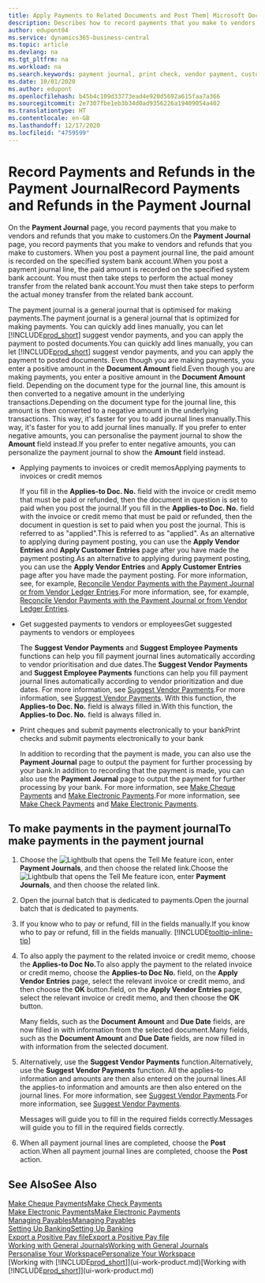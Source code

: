 ```yaml
---
title: Apply Payments to Related Documents and Post Them| Microsoft Docs
description: Describes how to record payments that you make to vendors and refunds that you make to customers.
author: edupont04
ms.service: dynamics365-business-central
ms.topic: article
ms.devlang: na
ms.tgt_pltfrm: na
ms.workload: na
ms.search.keywords: payment journal, print check, vendor payment, customer refund, creditor, debt, balance due, AP
ms.date: 10/01/2020
ms.author: edupont
ms.openlocfilehash: b45b4c109d33773ead4e920d5692a615faa7a366
ms.sourcegitcommit: 2e7307fbe1eb3b34d0ad9356226a19409054a402
ms.translationtype: HT
ms.contentlocale: en-GB
ms.lasthandoff: 12/17/2020
ms.locfileid: "4759599"
---
```

# <a name="record-payments-and-refunds-in-the-payment-journal"></a><span data-ttu-id="2eef1-103">Record Payments and Refunds in the Payment Journal</span><span class="sxs-lookup"><span data-stu-id="2eef1-103">Record Payments and Refunds in the Payment Journal</span></span>

<span data-ttu-id="2eef1-104">On the **Payment Journal** page, you record payments that you make to vendors and refunds that you make to customers.</span><span class="sxs-lookup"><span data-stu-id="2eef1-104">On the **Payment Journal** page, you record payments that you make to vendors and refunds that you make to customers.</span></span> <span data-ttu-id="2eef1-105">When you post a payment journal line, the paid amount is recorded on the specified system bank account.</span><span class="sxs-lookup"><span data-stu-id="2eef1-105">When you post a payment journal line, the paid amount is recorded on the specified system bank account.</span></span> <span data-ttu-id="2eef1-106">You must then take steps to perform the actual money transfer from the related bank account.</span><span class="sxs-lookup"><span data-stu-id="2eef1-106">You must then take steps to perform the actual money transfer from the related bank account.</span></span>  

<span data-ttu-id="2eef1-107">The payment journal is a general journal that is optimised for making payments.</span><span class="sxs-lookup"><span data-stu-id="2eef1-107">The payment journal is a general journal that is optimized for making payments.</span></span> <span data-ttu-id="2eef1-108">You can quickly add lines manually, you can let [!INCLUDE[prod_short](includes/prod_short.md)] suggest vendor payments, and you can apply the payment to posted documents.</span><span class="sxs-lookup"><span data-stu-id="2eef1-108">You can quickly add lines manually, you can let [!INCLUDE[prod_short](includes/prod_short.md)] suggest vendor payments, and you can apply the payment to posted documents.</span></span> <span data-ttu-id="2eef1-109">Even though you are making payments, you enter a positive amount in the **Document Amount** field.</span><span class="sxs-lookup"><span data-stu-id="2eef1-109">Even though you are making payments, you enter a positive amount in the **Document Amount** field.</span></span> <span data-ttu-id="2eef1-110">Depending on the document type for the journal line, this amount is then converted to a negative amount in the underlying transactions.</span><span class="sxs-lookup"><span data-stu-id="2eef1-110">Depending on the document type for the journal line, this amount is then converted to a negative amount in the underlying transactions.</span></span> <span data-ttu-id="2eef1-111">This way, it's faster for you to add journal lines manually.</span><span class="sxs-lookup"><span data-stu-id="2eef1-111">This way, it's faster for you to add journal lines manually.</span></span> <span data-ttu-id="2eef1-112">If you prefer to enter negative amounts, you can personalise the payment journal to show the **Amount** field instead.</span><span class="sxs-lookup"><span data-stu-id="2eef1-112">If you prefer to enter negative amounts, you can personalize the payment journal to show the **Amount** field instead.</span></span>  

- <span data-ttu-id="2eef1-113">Applying payments to invoices or credit memos</span><span class="sxs-lookup"><span data-stu-id="2eef1-113">Applying payments to invoices or credit memos</span></span>

    <span data-ttu-id="2eef1-114">If you fill in the **Applies-to Doc. No.** field with the invoice or credit memo that must be paid or refunded, then the document in question is set to paid when you post the journal.</span><span class="sxs-lookup"><span data-stu-id="2eef1-114">If you fill in the **Applies-to Doc. No.** field with the invoice or credit memo that must be paid or refunded, then the document in question is set to paid when you post the journal.</span></span> <span data-ttu-id="2eef1-115">This is referred to as "applied".</span><span class="sxs-lookup"><span data-stu-id="2eef1-115">This is referred to as "applied".</span></span> <span data-ttu-id="2eef1-116">As an alternative to applying during payment posting, you can use the **Apply Vendor Entries** and **Apply Customer Entries** page after you have made the payment posting.</span><span class="sxs-lookup"><span data-stu-id="2eef1-116">As an alternative to applying during payment posting, you can use the **Apply Vendor Entries** and **Apply Customer Entries** page after you have made the payment posting.</span></span> <span data-ttu-id="2eef1-117">For more information, see, for example, [Reconcile Vendor Payments with the Payment Journal or from Vendor Ledger Entries](payables-how-apply-purchase-transactions-manually.md).</span><span class="sxs-lookup"><span data-stu-id="2eef1-117">For more information, see, for example, [Reconcile Vendor Payments with the Payment Journal or from Vendor Ledger Entries](payables-how-apply-purchase-transactions-manually.md).</span></span>  

- <span data-ttu-id="2eef1-118">Get suggested payments to vendors or employees</span><span class="sxs-lookup"><span data-stu-id="2eef1-118">Get suggested payments to vendors or employees</span></span>

    <span data-ttu-id="2eef1-119">The **Suggest Vendor Payments** and **Suggest Employee Payments** functions can help you fill payment journal lines automatically according to vendor prioritisation and due dates.</span><span class="sxs-lookup"><span data-stu-id="2eef1-119">The **Suggest Vendor Payments** and **Suggest Employee Payments** functions can help you fill payment journal lines automatically according to vendor prioritization and due dates.</span></span> <span data-ttu-id="2eef1-120">For more information, see [Suggest Vendor Payments](payables-how-suggest-vendor-payments.md).</span><span class="sxs-lookup"><span data-stu-id="2eef1-120">For more information, see [Suggest Vendor Payments](payables-how-suggest-vendor-payments.md).</span></span> <span data-ttu-id="2eef1-121">With this function, the **Applies-to Doc. No.** field is always filled in.</span><span class="sxs-lookup"><span data-stu-id="2eef1-121">With this function, the **Applies-to Doc. No.** field is always filled in.</span></span>  

- <span data-ttu-id="2eef1-122">Print cheques and submit payments electronically to your bank</span><span class="sxs-lookup"><span data-stu-id="2eef1-122">Print checks and submit payments electronically to your bank</span></span>

    <span data-ttu-id="2eef1-123">In addition to recording that the payment is made, you can also use the **Payment Journal** page to output the payment for further processing by your bank.</span><span class="sxs-lookup"><span data-stu-id="2eef1-123">In addition to recording that the payment is made, you can also use the **Payment Journal** page to output the payment for further processing by your bank.</span></span> <span data-ttu-id="2eef1-124">For more information, see [Make Cheque Payments](payables-how-work-checks.md) and [Make Electronic Payments](finance-make-payments-with-bank-data-conversion-service-or-sepa-credit-transfer.md#exporting-payments-to-a-bank-file).</span><span class="sxs-lookup"><span data-stu-id="2eef1-124">For more information, see [Make Check Payments](payables-how-work-checks.md) and [Make Electronic Payments](finance-make-payments-with-bank-data-conversion-service-or-sepa-credit-transfer.md#exporting-payments-to-a-bank-file).</span></span>  

## <a name="to-make-payments-in-the-payment-journal"></a><span data-ttu-id="2eef1-125">To make payments in the payment journal</span><span class="sxs-lookup"><span data-stu-id="2eef1-125">To make payments in the payment journal</span></span>

1. <span data-ttu-id="2eef1-126">Choose the ![Lightbulb that opens the Tell Me feature](media/ui-search/search_small.png "Tell me what you want to do") icon, enter **Payment Journals**, and then choose the related link.</span><span class="sxs-lookup"><span data-stu-id="2eef1-126">Choose the ![Lightbulb that opens the Tell Me feature](media/ui-search/search_small.png "Tell me what you want to do") icon, enter **Payment Journals**, and then choose the related link.</span></span>
2. <span data-ttu-id="2eef1-127">Open the journal batch that is dedicated to payments.</span><span class="sxs-lookup"><span data-stu-id="2eef1-127">Open the journal batch that is dedicated to payments.</span></span>
3. <span data-ttu-id="2eef1-128">If you know who to pay or refund, fill in the fields manually.</span><span class="sxs-lookup"><span data-stu-id="2eef1-128">If you know who to pay or refund, fill in the fields manually.</span></span> [!INCLUDE[tooltip-inline-tip](includes/tooltip-inline-tip_md.md)]
4. <span data-ttu-id="2eef1-129">To also apply the payment to the related invoice or credit memo, choose the **Applies-to Doc No.**</span><span class="sxs-lookup"><span data-stu-id="2eef1-129">To also apply the payment to the related invoice or credit memo, choose the **Applies-to Doc No.**</span></span> <span data-ttu-id="2eef1-130">field, on the **Apply Vendor Entries** page, select the relevant invoice or credit memo, and then choose the **OK** button.</span><span class="sxs-lookup"><span data-stu-id="2eef1-130">field, on the **Apply Vendor Entries** page, select the relevant invoice or credit memo, and then choose the **OK** button.</span></span>

    <span data-ttu-id="2eef1-131">Many fields, such as the **Document Amount** and **Due Date** fields, are now filled in with information from the selected document.</span><span class="sxs-lookup"><span data-stu-id="2eef1-131">Many fields, such as the **Document Amount** and **Due Date** fields, are now filled in with information from the selected document.</span></span>
5. <span data-ttu-id="2eef1-132">Alternatively, use the **Suggest Vendor Payments** function.</span><span class="sxs-lookup"><span data-stu-id="2eef1-132">Alternatively, use the **Suggest Vendor Payments** function.</span></span> <span data-ttu-id="2eef1-133">All the applies-to information and amounts are then also entered on the journal lines.</span><span class="sxs-lookup"><span data-stu-id="2eef1-133">All the applies-to information and amounts are then also entered on the journal lines.</span></span> <span data-ttu-id="2eef1-134">For more information, see [Suggest Vendor Payments](payables-how-suggest-vendor-payments.md).</span><span class="sxs-lookup"><span data-stu-id="2eef1-134">For more information, see [Suggest Vendor Payments](payables-how-suggest-vendor-payments.md).</span></span>

    <span data-ttu-id="2eef1-135">Messages will guide you to fill in the required fields correctly.</span><span class="sxs-lookup"><span data-stu-id="2eef1-135">Messages will guide you to fill in the required fields correctly.</span></span>
6.  <span data-ttu-id="2eef1-136">When all payment journal lines are completed, choose the **Post** action.</span><span class="sxs-lookup"><span data-stu-id="2eef1-136">When all payment journal lines are completed, choose the **Post** action.</span></span>

## <a name="see-also"></a><span data-ttu-id="2eef1-137">See Also</span><span class="sxs-lookup"><span data-stu-id="2eef1-137">See Also</span></span>
[<span data-ttu-id="2eef1-138">Make Cheque Payments</span><span class="sxs-lookup"><span data-stu-id="2eef1-138">Make Check Payments</span></span>](payables-how-work-checks.md)  
[<span data-ttu-id="2eef1-139">Make Electronic Payments</span><span class="sxs-lookup"><span data-stu-id="2eef1-139">Make Electronic Payments</span></span>](finance-make-payments-with-bank-data-conversion-service-or-sepa-credit-transfer.md#exporting-payments-to-a-bank-file)  
[<span data-ttu-id="2eef1-140">Managing Payables</span><span class="sxs-lookup"><span data-stu-id="2eef1-140">Managing Payables</span></span>](payables-manage-payables.md)  
[<span data-ttu-id="2eef1-141">Setting Up Banking</span><span class="sxs-lookup"><span data-stu-id="2eef1-141">Setting Up Banking</span></span>](bank-setup-banking.md)  
[<span data-ttu-id="2eef1-142">Export a Positive Pay file</span><span class="sxs-lookup"><span data-stu-id="2eef1-142">Export a Positive Pay file</span></span>](finance-how-positive-pay.md)  
[<span data-ttu-id="2eef1-143">Working with General Journals</span><span class="sxs-lookup"><span data-stu-id="2eef1-143">Working with General Journals</span></span>](ui-work-general-journals.md)  
[<span data-ttu-id="2eef1-144">Personalise Your Workspace</span><span class="sxs-lookup"><span data-stu-id="2eef1-144">Personalize Your Workspace</span></span>](ui-personalization-user.md)  
<span data-ttu-id="2eef1-145">[Working with [!INCLUDE[prod_short](includes/prod_short.md)]](ui-work-product.md)</span><span class="sxs-lookup"><span data-stu-id="2eef1-145">[Working with [!INCLUDE[prod_short](includes/prod_short.md)]](ui-work-product.md)</span></span>  
